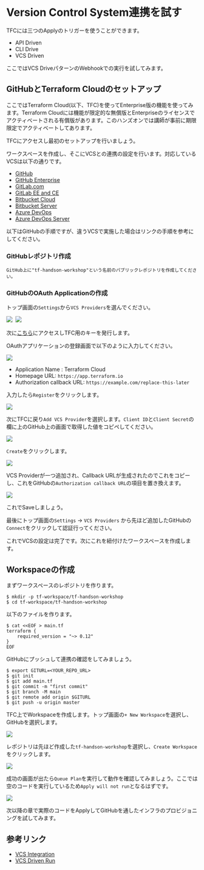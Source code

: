 # Version Control System連携を試す

TFCには三つのApplyのトリガーを使うことができます。

* API Driven
* CLI Drive
* VCS Driven

ここではVCS DriveパターンのWebhookでの実行を試してみます。

## GitHubとTerraform Cloudのセットアップ

ここではTerraform Cloud(以下、TFC)を使ってEnterprise版の機能を使ってみます。Terraform Cloudには機能が限定的な無償版とEnterpriseのライセンスでアクティベートされる有償版があります。このハンズオンでは講師が事前に期限限定でアクティベートしてあります。

TFCにアクセスし最初のセットアップを行いましょう。

ワークスペースを作成し、そこにVCSとの連携の設定を行います。対応しているVCSは以下の通りです。

* [GitHub](https://www.terraform.io/docs/cloud/vcs/github.html)
* [GitHub Enterprise](https://www.terraform.io/docs/cloud/vcs/github-enterprise.html)
* [GitLab.com](https://www.terraform.io/docs/cloud/vcs/gitlab-com.html)
* [GitLab EE and CE](https://www.terraform.io/docs/cloud/vcs/gitlab-eece.html)
* [Bitbucket Cloud](https://www.terraform.io/docs/cloud/vcs/bitbucket-cloud.html)
* [Bitbucket Server](https://www.terraform.io/docs/cloud/vcs/bitbucket-server.html)
* [Azure DevOps](https://www.terraform.io/docs/cloud/vcs/azure-devops-services.html)
* [Azure DevOps Server](https://www.terraform.io/docs/cloud/vcs/azure-devops-services.html)

以下はGitHubの手順ですが、違うVCSで実施した場合はリンクの手順を参考にしてください。

### GitHubレポジトリ作成

```
GitHub上に"tf-handson-workshop"という名前のパブリックレポジトリを作成してください。
```
### GitHubのOAuth Applicationの作成

トップ画面の`Settings`から`VCS Providers`を選んでください。

<kbd>
  <img src="https://github-image-tkaburagi.s3.ap-northeast-1.amazonaws.com/terraform-workshop/hello-1.png">
</kbd>  

<kbd>
  <img src="https://github-image-tkaburagi.s3.ap-northeast-1.amazonaws.com/terraform-workshop/hello-2.png">
</kbd>  

次に[こちら](https://github.com/settings/applications/new)にアクセスしTFC用のキーを発行します。

OAuthアプリケーションの登録画面で以下のように入力してください。

<kbd>
  <img src="https://github-image-tkaburagi.s3.ap-northeast-1.amazonaws.com/terraform-workshop/hello-3.png">
</kbd>  

* Application Name : Terraform Cloud
* Homepage URL: `https://app.terraform.io`
* Authorization callback URL: `https://example.com/replace-this-later`

入力したら`Register`をクリックします。

<kbd>
  <img src="https://github-image-tkaburagi.s3.ap-northeast-1.amazonaws.com/terraform-workshop/hello-4.png">
</kbd>

次にTFCに戻り`Add VCS Provider`を選択します。`Client ID`と`Client Secret`の欄に上のGitHub上の画面で取得した値をコピペしてください。

<kbd>
  <img src="https://github-image-tkaburagi.s3.ap-northeast-1.amazonaws.com/terraform-workshop/hello-5.png">
</kbd>

`Create`をクリックします。

<kbd>
  <img src="https://github-image-tkaburagi.s3.ap-northeast-1.amazonaws.com/terraform-workshop/hello-6.png">
</kbd>

VCS Providerが一つ追加され、Callback URLが生成されたのでこれをコピーし、これをGitHubの`Authorization callback URL`の項目を置き換えます。

<kbd>
  <img src="https://github-image-tkaburagi.s3.ap-northeast-1.amazonaws.com/terraform-workshop/hello-7.png">
</kbd>

これでSaveしましょう。

最後にトップ画面の`Settings` -> `VCS Providers` から先ほど追加したGitHubの`Connect`をクリックして認証行ってください。

これでVCSの設定は完了です。次にこれを紐付けたワークスペースを作成します。

## Workspaceの作成

まずワークスペースのレポジトリを作ります。

```shell
$ mkdir -p tf-workspace/tf-handson-workshop
$ cd tf-workspace/tf-handson-workshop
```

以下のファイルを作ります。

```shell
$ cat <<EOF > main.tf
terraform {
	required_version = "~> 0.12"
}
EOF
```

GitHubにプッシュして連携の確認をしてみましょう。

```shell
$ export GITURL=<YOUR_REPO_URL>
$ git init
$ git add main.tf
$ git commit -m "first commit"
$ git branch -M main
$ git remote add origin $GITURL
$ git push -u origin master
```

TFC上でWorkspaceを作成します。トップ画面の`+ New Workspace`を選択し、GitHubを選択します。

<kbd>
  <img src="https://github-image-tkaburagi.s3.ap-northeast-1.amazonaws.com/terraform-workshop/vcs-1.png">
</kbd>

レポジトリは先ほど作成した`tf-handson-workshop`を選択し、`Create Workspace`をクリックします。

<kbd>
  <img src="https://github-image-tkaburagi.s3.ap-northeast-1.amazonaws.com/terraform-workshop/vcs-2.png">
</kbd>

成功の画面が出たら`Queue Plan`を実行して動作を確認してみましょう。ここでは空のコードを実行しているため`Apply will not run`となるはずです。

<kbd>
  <img src="https://github-image-tkaburagi.s3.ap-northeast-1.amazonaws.com/terraform-workshop/vcs-4.png">
</kbd>


次以降の章で実際のコードをApplyしてGitHubを通したインフラのプロビジョニングを試してみます。

## 参考リンク
* [VCS Integration](https://www.terraform.io/docs/cloud/vcs/index.html)
* [VCS Driven Run](https://www.terraform.io/docs/cloud/run/ui.html)

